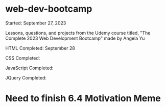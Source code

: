 # web-dev-bootcamp

Started: September 27, 2023

Lessons, questions, and projects from the Udemy course titled, "The Complete 2023 Web Development Bootcamp" made by Angela Yu

HTML Completed: September 28

CSS Completed: 

JavaScript Completed:

JQuery Completed:

# Need to finish 6.4 Motivation Meme
